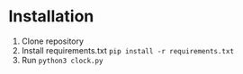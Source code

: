 # Installation 

1. Clone repository
2. Install requirements.txt `pip install -r requirements.txt`
3. Run `python3 clock.py`